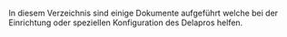 In diesem Verzeichnis sind einige Dokumente aufgeführt welche bei der Einrichtung oder speziellen Konfiguration des Delapros helfen.
